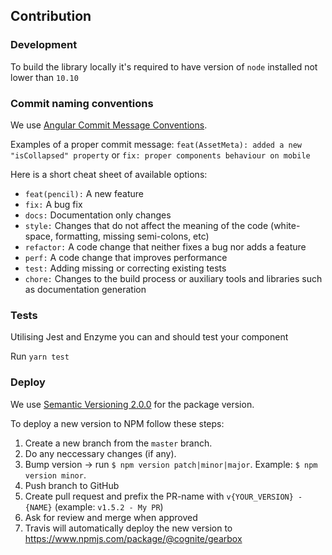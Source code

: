 ## Contribution

### Development

To build the library locally it's required to have version of `node` installed not lower than `10.10`

### Commit naming conventions

We use [Angular Commit Message Conventions](https://github.com/angular/angular.js/blob/master/DEVELOPERS.md#-git-commit-guidelines).

Examples of a proper commit message:
`feat(AssetMeta): added a new "isCollapsed" property`
or
`fix: proper components behaviour on mobile`

Here is a short cheat sheet of available options:

* `feat(pencil):` A new feature
* `fix:` A bug fix
* `docs:` Documentation only changes
* `style:` Changes that do not affect the meaning of the code (white-space, formatting, missing semi-colons, etc)
* `refactor:` A code change that neither fixes a bug nor adds a feature
* `perf:` A code change that improves performance
* `test:` Adding missing or correcting existing tests
* `chore:` Changes to the build process or auxiliary tools and libraries such as documentation generation

### Tests

Utilising Jest and Enzyme you can and should test your component

Run `yarn test`

### Deploy

We use [Semantic Versioning 2.0.0](https://semver.org/) for the package version.

To deploy a new version to NPM follow these steps:
1. Create a new branch from the `master` branch.
2. Do any neccessary changes (if any).
3. Bump version -> run `$ npm version patch|minor|major`. Example: `$ npm version minor`.
4. Push branch to GitHub
5. Create pull request and prefix the PR-name with `v{YOUR_VERSION} - {NAME}` (example: `v1.5.2 - My PR`)
6. Ask for review and merge when approved
7. Travis will automatically deploy the new version to https://www.npmjs.com/package/@cognite/gearbox
